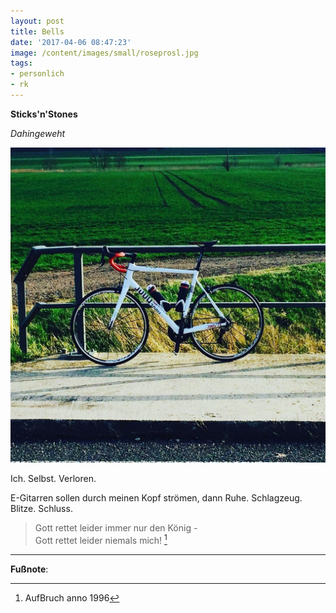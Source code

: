 ```yaml
---
layout: post
title: Bells
date: '2017-04-06 08:47:23'
image: /content/images/small/roseprosl.jpg
tags:
- personlich
- rk
---
```


**Sticks'n'Stones**

*Dahingeweht*

![Rose Pro SL 3000](/content/images/2017/04/17661911_441842339495012_6801314977912193024_n.jpg)

Ich. Selbst. Verloren.

E-Gitarren sollen durch meinen Kopf strömen, dann Ruhe. Schlagzeug. Blitze. Schluss.

> Gott rettet leider immer nur den König -<br />
> Gott rettet leider niemals mich! [^1]

---

**Fußnote**:

[^1]: AufBruch anno 1996
